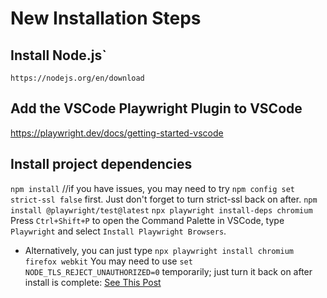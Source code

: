 # New Installation Steps

## Install Node.js`
`https://nodejs.org/en/download`

## Add the VSCode Playwright Plugin to VSCode
https://playwright.dev/docs/getting-started-vscode

## Install project dependencies
`npm install` //if you have issues, you may need to try `npm config set strict-ssl false` first. Just don't forget to turn strict-ssl back on after.
`npm install @playwright/test@latest`
`npx playwright install-deps chromium`
Press `Ctrl+Shift+P` to open the Command Palette in VSCode, type `Playwright` and select `Install Playwright Browsers`.
- Alternatively, you can just type `npx playwright install chromium firefox webkit`
You may need to use `set NODE_TLS_REJECT_UNAUTHORIZED=0` temporarily; just turn it back on after install is complete: [See This Post](https://stackoverflow.com/questions/45884752/npm-err-code-unable-to-get-issuer-cert-locally)

